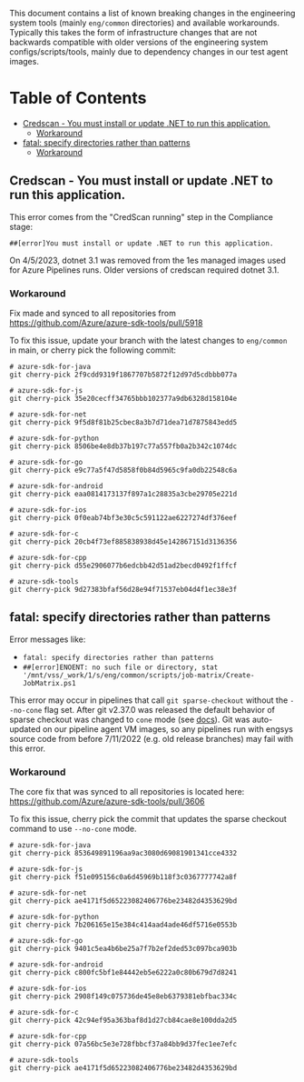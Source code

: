 This document contains a list of known breaking changes in the engineering system tools (mainly `eng/common` directories) and available workarounds. Typically this takes the form of infrastructure changes that are not backwards compatible with older versions of the engineering system configs/scripts/tools, mainly due to dependency changes in our test agent images.

Table of Contents
=================

* [Credscan - You must install or update .NET to run this application.](#credscan---you-must-install-or-update-net-to-run-this-application)
    * [Workaround](#workaround)
* [fatal: specify directories rather than patterns](#fatal-specify-directories-rather-than-patterns)
    * [Workaround](#workaround-1)


## Credscan - You must install or update .NET to run this application.

This error comes from the "CredScan running" step in the Compliance stage:

```
##[error]You must install or update .NET to run this application.
```

On 4/5/2023, dotnet 3.1 was removed from the 1es managed images used for Azure Pipelines runs. Older versions of credscan required dotnet 3.1.

### Workaround

Fix made and synced to all repositories from https://github.com/Azure/azure-sdk-tools/pull/5918

To fix this issue, update your branch with the latest changes to `eng/common` in main, or cherry pick the following commit:

```
# azure-sdk-for-java
git cherry-pick 2f9cdd9319f1867707b5872f12d97d5cdbbb077a

# azure-sdk-for-js
git cherry-pick 35e20cecff34765bbb102377a9db6328d158104e

# azure-sdk-for-net
git cherry-pick 9f5d8f81b25cbec8a3b7d71dea71d7875843edd5

# azure-sdk-for-python
git cherry-pick 8506be4e8db37b197c77a557fb0a2b342c1074dc

# azure-sdk-for-go
git cherry-pick e9c77a5f47d5858f0b84d5965c9fa0db22548c6a

# azure-sdk-for-android
git cherry-pick eaa0814173137f897a1c28835a3cbe29705e221d

# azure-sdk-for-ios
git cherry-pick 0f0eab74bf3e30c5c591122ae6227274df376eef

# azure-sdk-for-c
git cherry-pick 20cb4f73ef885838938d45e142867151d3136356

# azure-sdk-for-cpp
git cherry-pick d55e2906077b6edcbb42d51ad2becd0492f1ffcf

# azure-sdk-tools
git cherry-pick 9d27383bfaf56d28e94f71537eb04d4f1ec38e3f
```

## fatal: specify directories rather than patterns

Error messages like:
- `fatal: specify directories rather than patterns`
- `##[error]ENOENT: no such file or directory, stat '/mnt/vss/_work/1/s/eng/common/scripts/job-matrix/Create-JobMatrix.ps1`

This error may occur in pipelines that call `git sparse-checkout` without the `--no-cone` flag set. After git v2.37.0 was released the default behavior of sparse checkout was changed to `cone` mode (see [docs](https://github.blog/2022-06-27-highlights-from-git-2-37/#tidbits)). Git was auto-updated on our pipeline agent VM images, so any pipelines run with engsys source code from before 7/11/2022 (e.g. old release branches) may fail with this error.

### Workaround

The core fix that was synced to all repositories is located here: https://github.com/Azure/azure-sdk-tools/pull/3606

To fix this issue, cherry pick the commit that updates the sparse checkout command to use `--no-cone` mode.

```
# azure-sdk-for-java
git cherry-pick 853649891196aa9ac3080d69081901341cce4332

# azure-sdk-for-js
git cherry-pick f51e095156c0a6d45969b118f3c0367777742a8f

# azure-sdk-for-net
git cherry-pick ae4171f5d65223082406776be23482d4353629bd

# azure-sdk-for-python
git cherry-pick 7b206165e15e384c414aad4ade46df5716e0553b

# azure-sdk-for-go
git cherry-pick 9401c5ea4b6be25a7f7b2ef2ded53c097bca903b

# azure-sdk-for-android
git cherry-pick c800fc5bf1e84442eb5e6222a0c80b679d7d8241

# azure-sdk-for-ios
git cherry-pick 2908f149c075736de45e8eb6379381ebfbac334c

# azure-sdk-for-c
git cherry-pick 42c94ef95a363baf8d1d27cb84cae8e100dda2d5

# azure-sdk-for-cpp
git cherry-pick 07a56bc5e3e728fbbcf37a84bb9d37fec1ee7efc

# azure-sdk-tools
git cherry-pick ae4171f5d65223082406776be23482d4353629bd
```
